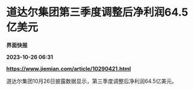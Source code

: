 # 道达尔集团第三季度调整后净利润64.5亿美元
**界面快报**

**2023-10-26 06:31**

**https://www.jiemian.com/article/10290421.html**

道达尔集团10月26日披露数据显示，第三季度调整后净利润64.5亿美元。